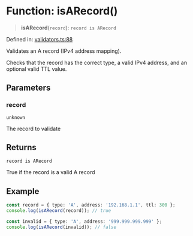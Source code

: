 # Function: isARecord()

> **isARecord**(`record`): `record is ARecord`

Defined in: [validators.ts:88](https://github.com/Nick2bad4u/dnsValidator/blob/main/src/validators.ts#L88)

Validates an A record (IPv4 address mapping).

Checks that the record has the correct type, a valid IPv4 address,
and an optional valid TTL value.

## Parameters

### record

`unknown`

The record to validate

## Returns

`record is ARecord`

True if the record is a valid A record

## Example

```typescript
const record = { type: 'A', address: '192.168.1.1', ttl: 300 };
console.log(isARecord(record)); // true

const invalid = { type: 'A', address: '999.999.999.999' };
console.log(isARecord(invalid)); // false
```
